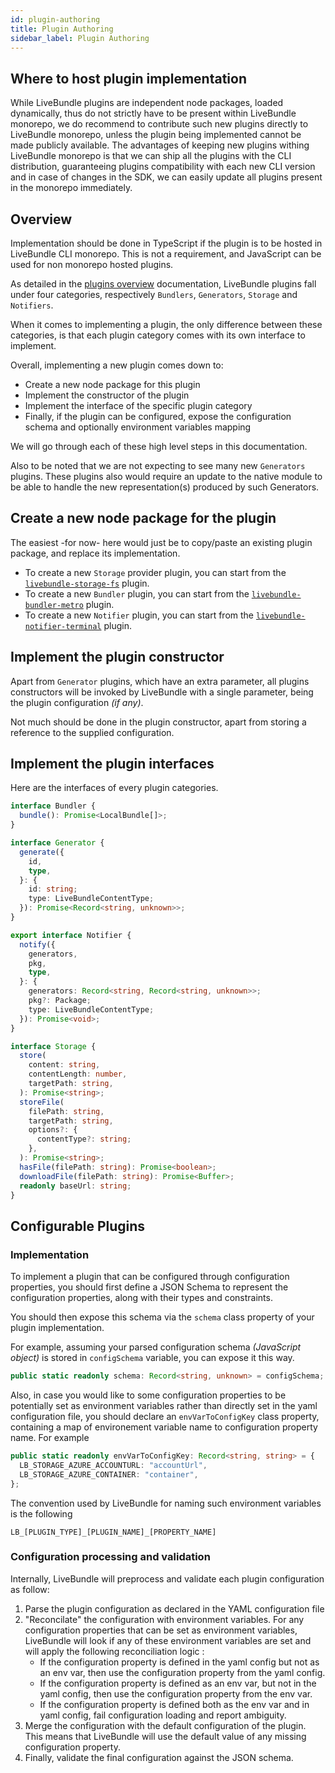 ```yaml
---
id: plugin-authoring
title: Plugin Authoring
sidebar_label: Plugin Authoring
---
```


## Where to host plugin implementation

While LiveBundle plugins are independent node packages, loaded dynamically, thus do not strictly have to be present within LiveBundle monorepo, we do recommend to contribute such new plugins directly to LiveBundle monorepo, unless the plugin being implemented cannot be made publicly available. The advantages of keeping new plugins withing LiveBundle monorepo is that we can ship all the plugins with the CLI distribution, guaranteeing plugins compatibility with each new CLI version and in case of changes in the SDK, we can easily update all plugins present in the monorepo immediately.

## Overview

Implementation should be done in TypeScript if the plugin is to be hosted in LiveBundle CLI monorepo. This is not a requirement, and JavaScript can be used for non monorepo hosted plugins.

As detailed in the [plugins overview](./plugins.md) documentation, LiveBundle plugins fall under four categories, respectively `Bundlers`, `Generators`, `Storage` and `Notifiers`.

When it comes to implementing a plugin, the only difference between these categories, is that each plugin category comes with its own interface to implement.

Overall, implementing a new plugin comes down to:

- Create a new node package for this plugin
- Implement the constructor of the plugin
- Implement the interface of the specific plugin category
- Finally, if the plugin can be configured, expose the configuration schema and optionally environment variables mapping

We will go through each of these high level steps in this documentation.

Also to be noted that we are not expecting to see many new `Generators` plugins. These plugins also would require an update to the native module to be able to handle the new representation(s) produced by such Generators.

## Create a new node package for the plugin

The easiest -for now- here would just be to copy/paste an existing plugin package, and replace its implementation.

- To create a new `Storage` provider plugin, you can start from the [`livebundle-storage-fs`](https://github.com/electrode-io/livebundle/tree/master/packages/livebundle-storage-fs) plugin.
- To create a new `Bundler` plugin, you can start from the [`livebundle-bundler-metro`](https://github.com/electrode-io/livebundle/tree/master/packages/livebundle-bundler-metro) plugin.
- To create a new `Notifier` plugin, you can start from the [`livebundle-notifier-terminal`](https://github.com/electrode-io/livebundle/tree/master/packages/livebundle-notifier-terminal) plugin.

## Implement the plugin constructor

Apart from `Generator` plugins, which have an extra parameter, all plugins constructors will be invoked by LiveBundle with a single parameter, being the plugin configuration *(if any)*.

Not much should be done in the plugin constructor, apart from storing a reference to the supplied configuration.

## Implement the plugin interfaces

Here are the interfaces of every plugin categories.

```typescript
interface Bundler {
  bundle(): Promise<LocalBundle[]>;
}
```

```typescript
interface Generator {
  generate({
    id,
    type,
  }: {
    id: string;
    type: LiveBundleContentType;
  }): Promise<Record<string, unknown>>;
}
```

```typescript
export interface Notifier {
  notify({
    generators,
    pkg,
    type,
  }: {
    generators: Record<string, Record<string, unknown>>;
    pkg?: Package;
    type: LiveBundleContentType;
  }): Promise<void>;
}
```

```typescript
interface Storage {
  store(
    content: string,
    contentLength: number,
    targetPath: string,
  ): Promise<string>;
  storeFile(
    filePath: string,
    targetPath: string,
    options?: {
      contentType?: string;
    },
  ): Promise<string>;
  hasFile(filePath: string): Promise<boolean>;
  downloadFile(filePath: string): Promise<Buffer>;
  readonly baseUrl: string;
}
```

## Configurable Plugins

### Implementation

To implement a plugin that can be configured through configuration properties, you should first define a JSON Schema to represent the configuration properties, along with their types and constraints.

You should then expose this schema via the `schema` class property of your plugin implementation.

For example, assuming your parsed configuration schema *(JavaScript object)* is stored in `configSchema` variable, you can expose it this way.

```typescript
public static readonly schema: Record<string, unknown> = configSchema;
```

Also, in case you would like to some configuration properties to be potentially set as environment variables rather than directly set in the yaml configuration file, you should declare an `envVarToConfigKey` class property, containing a map of environement variable name to configuration property name. For example

```typescript
public static readonly envVarToConfigKey: Record<string, string> = {
  LB_STORAGE_AZURE_ACCOUNTURL: "accountUrl",
  LB_STORAGE_AZURE_CONTAINER: "container",
};
```

The convention used by LiveBundle for naming such environment variables is the following

`LB_[PLUGIN_TYPE]_[PLUGIN_NAME]_[PROPERTY_NAME]`

### Configuration processing and validation

Internally, LiveBundle will preprocess and validate each plugin configuration as follow:

1. Parse the plugin configuration as declared in the YAML configuration file
2. "Reconcilate" the configuration with environment variables. For any configuration properties that can be set as environment variables, LiveBundle will look if any of these environment variables are set and will apply the following reconciliation logic :
    - If the configuration property is defined in the yaml config but not as an env var, then use the configuration property from the yaml config.
    - If the configuration property is defined as an env var, but not in the yaml config, then use the configuration property from the env var.
    - If the configuration property is defined both as the env var and in yaml config, fail configuration loading and report ambiguity.
3. Merge the configuration with the default configuration of the plugin. This means that LiveBundle will use the default value of any missing configuration property.
4. Finally, validate the final configuration against the JSON schema.

